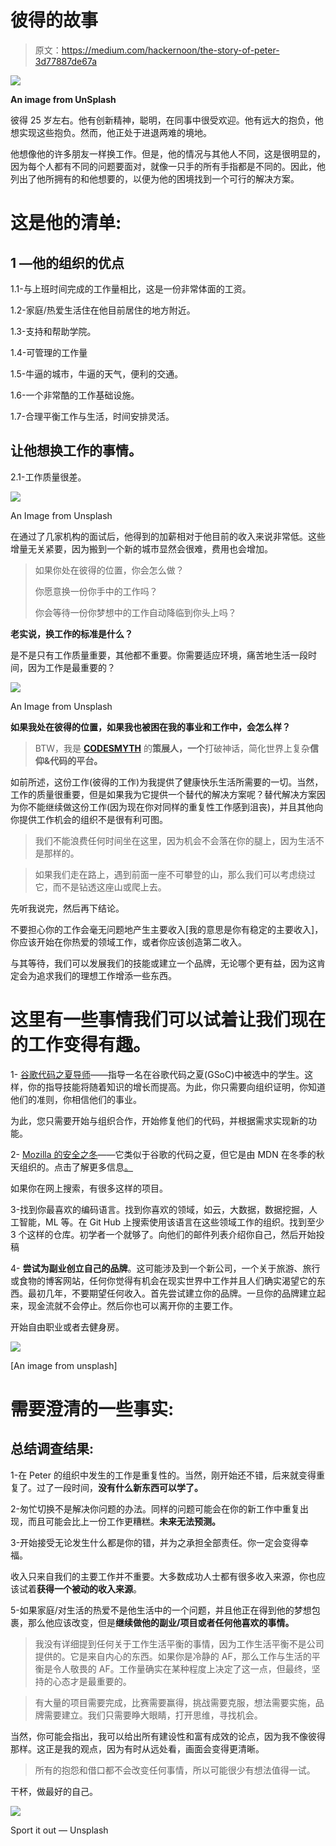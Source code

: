 # 彼得的故事

> 原文：<https://medium.com/hackernoon/the-story-of-peter-3d77887de67a>

![](img/aacd00e9a2eb2b106790f29644dfcb9e.png)

**An image from UnSplash**

彼得 25 岁左右。他有创新精神，聪明，在同事中很受欢迎。他有远大的抱负，他想实现这些抱负。然而，他正处于进退两难的境地。

他想像他的许多朋友一样换工作。但是，他的情况与其他人不同，这是很明显的，因为每个人都有不同的问题要面对，就像一只手的所有手指都是不同的。因此，他列出了他所拥有的和他想要的，以便为他的困境找到一个可行的解决方案。

# 这是他的清单:

## 1 —他的组织的优点

1.1-与上班时间完成的工作量相比，这是一份非常体面的工资。

1.2-家庭/热爱生活住在他目前居住的地方附近。

1.3-支持和帮助学院。

1.4-可管理的工作量

1.5-牛逼的城市，牛逼的天气，便利的交通。

1.6-一个非常酷的工作基础设施。

1.7-合理平衡工作与生活，时间安排灵活。

## 让他想换工作的事情。

2.1-工作质量很差。

![](img/2fc1533ec7f26f52a11b45f9dbc63d53.png)

An Image from Unsplash

在通过了几家机构的面试后，他得到的加薪相对于他目前的收入来说非常低。这些增量无关紧要，因为搬到一个新的城市显然会很难，费用也会增加。

> 如果你处在彼得的位置，你会怎么做？
> 
> 你愿意换一份你手中的工作吗？
> 
> 你会等待一份你梦想中的工作自动降临到你头上吗？

**老实说，换工作的标准是什么？**

是不是只有工作质量重要，其他都不重要。你需要适应环境，痛苦地生活一段时间，因为工作是最重要的？

![](img/23e08fd591eb7a6fca05ab27824b5dc1.png)

An Image from Unsplash

**如果我处在彼得的位置，如果我也被困在我的事业和工作中，会怎么样？**

> BTW，我是 [**CODESMYTH**](http://www.codesmyth.com/) 的**策展人，一个**打破神话，简化世界上复杂**信仰&代码的平台。**

如前所述，这份工作(彼得的工作)为我提供了健康快乐生活所需要的一切。当然，工作的质量很重要，但是如果我为它提供一个替代的解决方案呢？替代解决方案因为你不能继续做这份工作(因为现在你对同样的重复性工作感到沮丧)，并且其他向你提供工作机会的组织不是很有利可图。

> 我们不能浪费任何时间坐在这里，因为机会不会落在你的腿上，因为生活不是那样的。

> 如果我们走在路上，遇到前面一座不可攀登的山，那么我们可以考虑绕过它，而不是钻透这座山或爬上去。

先听我说完，然后再下结论。

不要担心你的工作会毫无问题地产生主要收入[我的意思是你有稳定的主要收入]，你应该开始在你热爱的领域工作，或者你应该创造第二收入。

与其等待，我们可以发展我们的技能或建立一个品牌，无论哪个更有益，因为这肯定会为追求我们的理想工作增添一些东西。

# 这里有一些事情我们可以试着让我们现在的工作变得有趣。

1- [谷歌代码之夏导师](https://summerofcode.withgoogle.com/)——指导一名在谷歌代码之夏(GSoC)中被选中的学生。这样，你的指导技能将随着知识的增长而提高。为此，你只需要向组织证明，你知道他们的准则，你相信他们的事业。

为此，您只需要开始与组织合作，开始修复他们的代码，并根据需求实现新的功能。

2- [Mozilla 的安全之冬](https://blog.mozilla.org/security/2015/07/15/mozilla-winter-of-security-is-back/)——它类似于谷歌的代码之夏，但它是由 MDN 在冬季的秋天组织的。点击了解更多信息[。](https://blog.mozilla.org/security/2015/07/15/mozilla-winter-of-security-is-back/)

如果你在网上搜索，有很多这样的项目。

3-找到你最喜欢的编码语言。找到你喜欢的领域，如云，大数据，数据挖掘，人工智能，ML 等。在 Git Hub 上搜索使用该语言在这些领域工作的组织。找到至少 3 个这样的仓库。初学者一个就够了。向他们的邮件列表介绍你自己，然后开始投稿

4- **尝试为副业创立自己的品牌**。这可能涉及到一个新公司，一个关于旅游、旅行或食物的博客网站，任何你觉得有机会在现实世界中工作并且人们确实渴望它的东西。最初几年，不要期望任何收入。首先尝试建立你的品牌。一旦你的品牌建立起来，现金流就不会停止。然后你也可以离开你的主要工作。

开始自由职业或者去健身房。

![](img/b00c845b650df057b6cd0bbbca852b34.png)

[An image from unsplash]

# 需要澄清的一些事实:

## 总结调查结果:

1-在 Peter 的组织中发生的工作是重复性的。当然，刚开始还不错，后来就变得重复了。过了一段时间，**没有什么新东西可以学了。**

2-匆忙切换不是解决你问题的办法。同样的问题可能会在你的新工作中重复出现，而且可能会比上一份工作更糟糕。**未来无法预测。**

3-开始接受无论发生什么都是你的错，并为之承担全部责任。你一定会变得幸福。

收入只来自我们的主要工作并不重要。大多数成功人士都有很多收入来源，你也应该试着**获得一个被动的收入来源**。

5-如果家庭/对生活的热爱不是他生活中的一个问题，并且他正在得到他的梦想包裹，那么他应该改变，但是**继续做他的副业/项目或者任何他喜欢的事情。**

> 我没有详细提到任何关于工作生活平衡的事情，因为工作生活平衡不是公司提供的。它是来自内心的东西。如果你是冷静的 AF，那么工作与生活的平衡是令人敬畏的 AF。工作量确实在某种程度上决定了这一点，但最终，坚持的心态才是最重要的。

> 有大量的项目需要完成，比赛需要赢得，挑战需要克服，想法需要实施，品牌需要建立。我们只需要睁大眼睛，打开思维，寻找机会。

当然，你可能会指出，我可以给出所有建设性和富有成效的论点，因为我不像彼得那样。这正是我的观点，因为有时从远处看，画面会变得更清晰。

> 所有的抱怨和借口都不会改变任何事情，所以可能很少有想法值得一试。

干杯，做最好的自己。

![](img/37dc54da086ca7b11d1728bbb4216fd5.png)

Sport it out — Unsplash